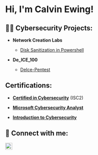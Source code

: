 <h1>Hi, I'm Calvin Ewing! </h1> 

<h2>👨‍💻 Cybersecurity Projects:</h2> 


- <b> Network Creation Labs</b>
  - [Disk Sanitization in Powershell](https://github.com/ErrorCode-CE3/Disk-Wipe/blob/main/README.md)

- <b> De_ICE_100</b>
  - [DeIce-Pentest](https://github.com/ErrorCode-CE3/DeIce-Pentest)
  
<h2> Certifications:</h2>

- <b> <a href="https://www.credly.com/badges/9159da57-fbc4-4e3a-b14a-a628992a32fe/linked_in_profile">Certified in Cybersecurity</a></b> (ISC2)
  
- <b> <a href="https://coursera.org/share/88cfa5cf69f1be3cacd3b6b2e035ebdb">Microsoft Cybersecurity Analyst</a></b>
  
- <b> <a href="https://www.credly.com/badges/8c5581f9-c486-4dfc-8f13-f57e9c517199/linked_in_profile">Introduction to Cybersecurity</a></b> 


<h2> 🤳 Connect with me:</h2>


[<img align="left" alt="CalvinEwing | LinkedIn" width="22px" src="https://cdn.jsdelivr.net/npm/simple-icons@v3/icons/linkedin.svg" />][linkedin]


[linkedin]: https://www.linkedin.com/in/calvin-ewing-304779235


